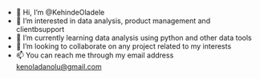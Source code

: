 - 👋 Hi, I’m @KehindeOladele
- 👀 I’m interested in data analysis, product management and clientbsupport
- 🌱 I’m currently learning data analysis using python and other data tools
- 💞️ I’m looking to collaborate on any project related to my interests
- 📫 You can reach me through my email address kenoladanolu@gmail.com

<!---
KehindeOladele/KehindeOladele is a ✨ special ✨ repository because its `README.md` (this file) appears on your GitHub profile.
You can click the Preview link to take a look at your changes.
--->

